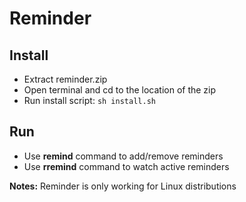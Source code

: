 # Reminder

## Install
- Extract reminder.zip
- Open terminal and cd to the location of the zip
- Run install script: `sh install.sh`

## Run
- Use **remind** command to add/remove reminders  
- Use **rremind** command to watch active reminders

**Notes:** Reminder is only working for Linux distributions
